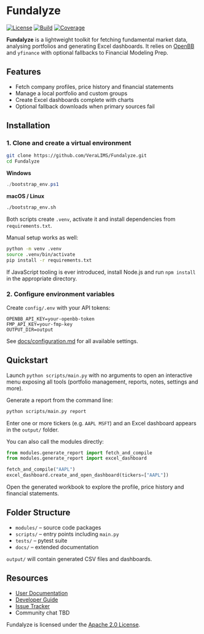 # Fundalyze

[![License](https://img.shields.io/badge/license-Apache%202.0-blue.svg)](LICENSE)
[![Build](https://img.shields.io/badge/build-manual-lightgrey)](#)
[![Coverage](https://img.shields.io/badge/coverage-100%25-brightgreen)](#)

**Fundalyze** is a lightweight toolkit for fetching fundamental market data, analysing portfolios and generating Excel dashboards. It relies on [OpenBB](https://openbb.co/) and `yfinance` with optional fallbacks to Financial Modeling Prep.

## Features

- Fetch company profiles, price history and financial statements
- Manage a local portfolio and custom groups
- Create Excel dashboards complete with charts
- Optional fallback downloads when primary sources fail

## Installation

### 1. Clone and create a virtual environment
```bash
git clone https://github.com/VeraLIMS/Fundalyze.git
cd Fundalyze
```

**Windows**
```powershell
./bootstrap_env.ps1
```

**macOS / Linux**
```bash
./bootstrap_env.sh
```
Both scripts create `.venv`, activate it and install dependencies from `requirements.txt`.

Manual setup works as well:
```bash
python -m venv .venv
source .venv/bin/activate
pip install -r requirements.txt
```
If JavaScript tooling is ever introduced, install Node.js and run `npm install` in the appropriate directory.

### 2. Configure environment variables
Create `config/.env` with your API tokens:
```env
OPENBB_API_KEY=your-openbb-token
FMP_API_KEY=your-fmp-key
OUTPUT_DIR=output
```
See [docs/configuration.md](docs/configuration.md) for all available settings.

## Quickstart

Launch `python scripts/main.py` with no arguments to open an
interactive menu exposing all tools (portfolio management, reports,
notes, settings and more).

Generate a report from the command line:
```bash
python scripts/main.py report
```
Enter one or more tickers (e.g. `AAPL MSFT`) and an Excel dashboard appears in the `output/` folder.

You can also call the modules directly:
```python
from modules.generate_report import fetch_and_compile
from modules.generate_report import excel_dashboard

fetch_and_compile("AAPL")
excel_dashboard.create_and_open_dashboard(tickers=["AAPL"])
```
Open the generated workbook to explore the profile, price history and financial statements.

## Folder Structure

- `modules/` – source code packages
- `scripts/` – entry points including `main.py`
- `tests/` – pytest suite
- `docs/` – extended documentation

`output/` will contain generated CSV files and dashboards.

## Resources

- [User Documentation](docs/overview.md)
- [Developer Guide](docs/DEVELOPER_GUIDE.md)
- [Issue Tracker](https://github.com/VeraLIMS/Fundalyze/issues)
- Community chat TBD

Fundalyze is licensed under the [Apache 2.0 License](LICENSE).
